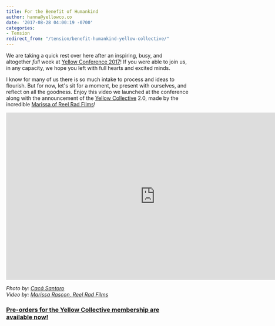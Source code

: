 ```yaml
---
title: For the Benefit of Humankind
author: hanna@yellowco.co
date: '2017-08-28 04:00:19 -0700'
categories:
- Tension
redirect_from: "/tension/benefit-humankind-yellow-collective/"
---
```


We are taking a quick rest over here after an inspiring, busy, and altogether _full_ week at [Yellow Conference 2017](http://yellowco.co/conference/)! If you were able to join us, in any capacity, we hope you left with full hearts and excited minds.

I know for many of us there is so much intake to process and ideas to flourish. But for now, let's sit for a moment, be present with ourselves, and reflect on all the goodness. Enjoy this video we launched at the conference along with the announcement of the [Yellow Collective](https://yellowcollective.co/) 2.0, made by the incredible [Marissa of Reel Rad Films](http://reelradfilms.com/)!

<iframe src="https://player.vimeo.com/video/231178521?title=0&amp;byline=0&amp;portrait=0" width="810" height="456" frameborder="0" allowfullscreen="allowfullscreen"></iframe>

_Photo by: [Cacá Santoro](http://cacasantoro.com/)  
Video by: [Marissa Rascon, Reel Rad Films](http://reelradfilms.com/)_

_[](http://reelradfilms.com/)_

_[](http://reelradfilms.com/)_

### [Pre-orders for the Yellow Collective membership are available now!](https://yellowcollective.co/)

[](https://yellowcollective.co/)
